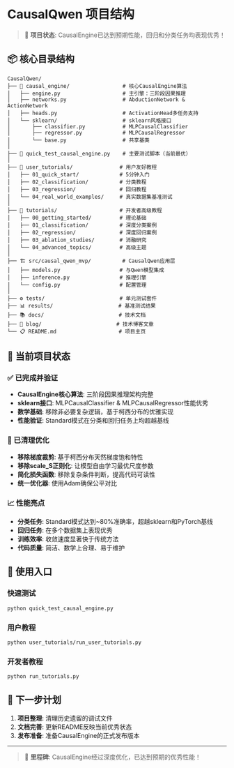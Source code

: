 # CausalQwen 项目结构

> 🎉 **项目状态**: CausalEngine已达到预期性能，回归和分类任务均表现优秀！

## 📦 核心目录结构

```
CausalQwen/
├── 🧠 causal_engine/                 # 核心CausalEngine算法
│   ├── engine.py                    # 主引擎：三阶段因果推理
│   ├── networks.py                  # AbductionNetwork & ActionNetwork
│   ├── heads.py                     # ActivationHead多任务支持
│   └── sklearn/                     # sklearn风格接口
│       ├── classifier.py            # MLPCausalClassifier
│       ├── regressor.py             # MLPCausalRegressor
│       └── base.py                  # 共享基类
│
├── 🧪 quick_test_causal_engine.py    # 主要测试脚本（当前最优）
│
├── 👥 user_tutorials/               # 用户友好教程
│   ├── 01_quick_start/             # 5分钟入门
│   ├── 02_classification/          # 分类教程
│   ├── 03_regression/              # 回归教程
│   └── 04_real_world_examples/     # 真实数据集基准测试
│
├── 🔬 tutorials/                    # 开发者高级教程
│   ├── 00_getting_started/         # 理论基础
│   ├── 01_classification/          # 深度分类案例
│   ├── 02_regression/              # 深度回归案例
│   ├── 03_ablation_studies/        # 消融研究
│   └── 04_advanced_topics/         # 高级主题
│
├── 🏗️ src/causal_qwen_mvp/          # CausalQwen应用层
│   ├── models.py                   # 与Qwen模型集成
│   ├── inference.py                # 推理引擎
│   └── config.py                   # 配置管理
│
├── ⚙️ tests/                        # 单元测试套件
├── 📊 results/                     # 基准测试结果
├── 📚 docs/                        # 技术文档
├── 📝 blog/                        # 技术博客文章
└── 📋 README.md                    # 项目主页
```

## 🎯 当前项目状态

### ✅ 已完成并验证
- **CausalEngine核心算法**: 三阶段因果推理架构完整
- **sklearn接口**: MLPCausalClassifier & MLPCausalRegressor性能优秀
- **数学基础**: 移除非必要复杂逻辑，基于柯西分布的优雅实现
- **性能验证**: Standard模式在分类和回归任务上均超越基线

### 🧹 已清理优化
- **移除梯度裁剪**: 基于柯西分布天然梯度饱和特性
- **移除scale_S正则化**: 让模型自由学习最优尺度参数
- **简化损失函数**: 移除复杂条件判断，提高代码可读性
- **统一优化器**: 使用Adam确保公平对比

### 📈 性能亮点
- **分类任务**: Standard模式达到~80%准确率，超越sklearn和PyTorch基线
- **回归任务**: 在多个数据集上表现优秀
- **训练效率**: 收敛速度显著快于传统方法
- **代码质量**: 简洁、数学上合理、易于维护

## 🚀 使用入口

### 快速测试
```bash
python quick_test_causal_engine.py
```

### 用户教程
```bash
python user_tutorials/run_user_tutorials.py
```

### 开发者教程  
```bash
python run_tutorials.py
```

## 📝 下一步计划

1. **项目整理**: 清理历史遗留的调试文件
2. **文档完善**: 更新README反映当前优秀状态
3. **发布准备**: 准备CausalEngine的正式发布版本

---

> 🎉 **里程碑**: CausalEngine经过深度优化，已达到预期的优秀性能！